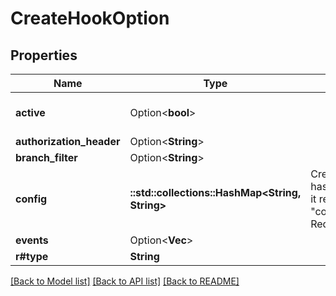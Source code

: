 # CreateHookOption

## Properties

Name | Type | Description | Notes
------------ | ------------- | ------------- | -------------
**active** | Option<**bool**> |  | [optional][default to false]
**authorization_header** | Option<**String**> |  | [optional]
**branch_filter** | Option<**String**> |  | [optional]
**config** | **::std::collections::HashMap<String, String>** | CreateHookOptionConfig has all config options in it required are \"content_type\" and \"url\" Required | 
**events** | Option<**Vec<String>**> |  | [optional]
**r#type** | **String** |  | 

[[Back to Model list]](../README.md#documentation-for-models) [[Back to API list]](../README.md#documentation-for-api-endpoints) [[Back to README]](../README.md)


